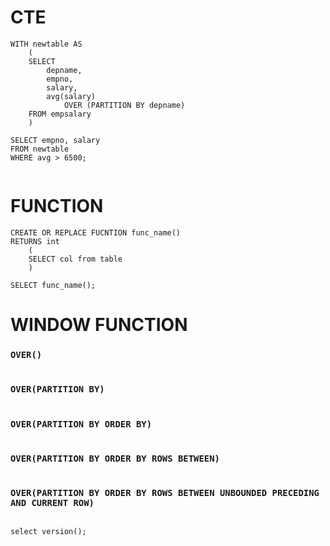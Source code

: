 
# CTE

```postgresql
WITH newtable AS 
    (
    SELECT 
        depname, 
        empno, 
        salary, 
        avg(salary) 
            OVER (PARTITION BY depname)
    FROM empsalary
    )

SELECT empno, salary
FROM newtable
WHERE avg > 6500;
```

```postgresql
```

# FUNCTION

```postgresql
CREATE OR REPLACE FUCNTION func_name()
RETURNS int 
    (
    SELECT col from table
    )
    
SELECT func_name();
```

# WINDOW FUNCTION

### `OVER()`

```postgresql

```

### `OVER(PARTITION BY)`

```postgresql

```

### `OVER(PARTITION BY ORDER BY)`

```postgresql

```

### `OVER(PARTITION BY ORDER BY ROWS BETWEEN)`

```postgresql

```

### `OVER(PARTITION BY ORDER BY ROWS BETWEEN UNBOUNDED PRECEDING AND CURRENT ROW)`

```postgresql

```



```postgresql
select version();
```

